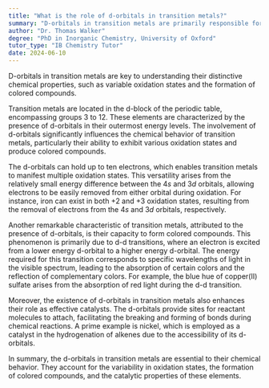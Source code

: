 ```yaml
---
title: "What is the role of d-orbitals in transition metals?"
summary: "D-orbitals in transition metals are primarily responsible for their unique chemical properties, including variable oxidation states and coloured compounds."
author: "Dr. Thomas Walker"
degree: "PhD in Inorganic Chemistry, University of Oxford"
tutor_type: "IB Chemistry Tutor"
date: 2024-06-10
---
```


D-orbitals in transition metals are key to understanding their distinctive chemical properties, such as variable oxidation states and the formation of colored compounds.

Transition metals are located in the d-block of the periodic table, encompassing groups $3$ to $12$. These elements are characterized by the presence of d-orbitals in their outermost energy levels. The involvement of d-orbitals significantly influences the chemical behavior of transition metals, particularly their ability to exhibit various oxidation states and produce colored compounds.

The d-orbitals can hold up to ten electrons, which enables transition metals to manifest multiple oxidation states. This versatility arises from the relatively small energy difference between the $4s$ and $3d$ orbitals, allowing electrons to be easily removed from either orbital during oxidation. For instance, iron can exist in both +2 and +3 oxidation states, resulting from the removal of electrons from the $4s$ and $3d$ orbitals, respectively.

Another remarkable characteristic of transition metals, attributed to the presence of d-orbitals, is their capacity to form colored compounds. This phenomenon is primarily due to d-d transitions, where an electron is excited from a lower energy d-orbital to a higher energy d-orbital. The energy required for this transition corresponds to specific wavelengths of light in the visible spectrum, leading to the absorption of certain colors and the reflection of complementary colors. For example, the blue hue of copper(II) sulfate arises from the absorption of red light during the d-d transition.

Moreover, the existence of d-orbitals in transition metals also enhances their role as effective catalysts. The d-orbitals provide sites for reactant molecules to attach, facilitating the breaking and forming of bonds during chemical reactions. A prime example is nickel, which is employed as a catalyst in the hydrogenation of alkenes due to the accessibility of its d-orbitals.

In summary, the d-orbitals in transition metals are essential to their chemical behavior. They account for the variability in oxidation states, the formation of colored compounds, and the catalytic properties of these elements.
    